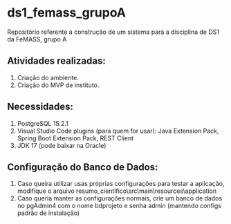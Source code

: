 # ds1_femass_grupoA
Repositório referente a construção de um sistema para a disciplina de DS1 da FeMASS, grupo A
## Atividades realizadas:
  1. Criação do ambiente.  
  2. Criação do MVP de instituto.  

## Necessidades:
  1. PostgreSQL 15.2.1
  2. Visual Studio Code plugins (para quem for usar): Java Extension Pack, Spring Boot Extension Pack, REST Client
  3. JDK 17 (pode baixar na Oracle)

## Configuração do Banco de Dados:
  1. Caso queira utilizar usas próprias configurações para testar a aplicação, modifique o arquivo resumo_cientifico\src\main\resources\application
  2. Caso queria manter as configurações normais, crie um banco de dados no pgAdmin4 com o nome bdprojeto e senha admin (mantendo configs padrão de instalação)

